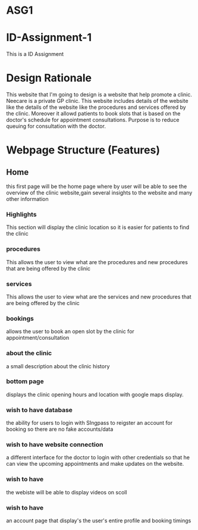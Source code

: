 # ASG1
# ID-Assignment-1
This is a ID Assignment
# Design Rationale
This website that I'm going to design is a website that help promote a clinic. Neecare is a private GP clinic. This website includes details of the website like the details of the website like the procedures and services offered by the clinic. Moreover it allowd patients to book slots that is based on the doctor's schedule for appointment consultations. Purpose is to reduce queuing for consultation with the doctor.

# Webpage Structure (Features)
## Home
this first page will be the home page where by user will be able to see the overview of the clinic website,gain several insights to the website and many other information
### Highlights
This section will display the clinic location so it is easier for patients to find the clinic



### procedures 
This allows the user to view what are the procedures and new procedures that are being offered by the clinic
### services 
This allows the user to view what are the services and new procedures that are being offered by the clinic

### bookings
allows the user to book an open slot by the clinic for appointment/consultation
### about the clinic
a small description about the clinic history

### bottom page
displays the clinic opening hours and location with google maps display.
### wish to have database
the ability for users to login with SIngpass to reigster an account for booking so there are no fake accounts/data
### wish to have website connection
a different interface for the doctor to login with other credentials so that he can view the upcoming appointments and make updates on the website.

### wish to have 
the webiste will be able to display videos on scoll

### wish to have
an account page that display's the user's entire profile and booking timings